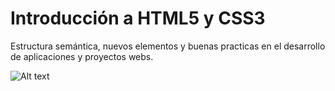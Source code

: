 Introducción a HTML5 y CSS3
===========

Estructura semántica, nuevos elementos y buenas practicas en el desarrollo de aplicaciones y proyectos webs.


![Alt text](../gh-pages/images/html5-e1348189995482.jpg "Basic structure")
